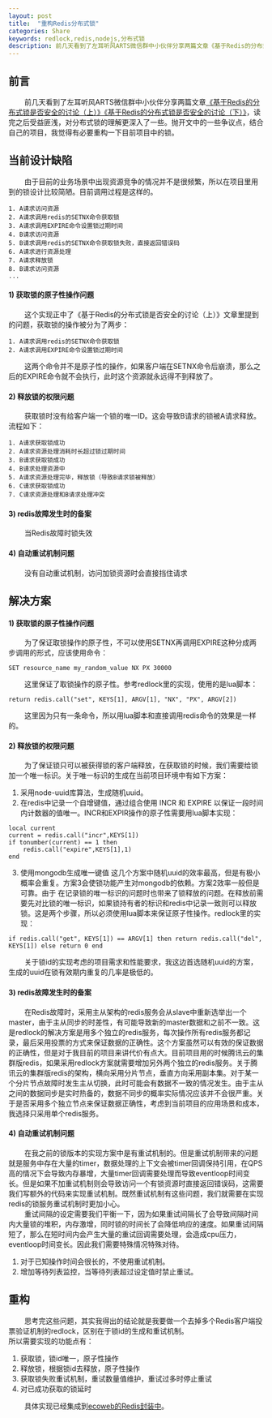 ```yaml
---
layout: post
title:  "重构Redis分布式锁"
categories: Share
keywords: redlock,redis,nodejs,分布式锁
description: 前几天看到了左耳听风ARTS微信群中小伙伴分享两篇文章《基于Redis的分布式锁是否安全的讨论（上）》《基于Redis的分布式锁是否安全的讨论（下）》，读完之后受益匪浅，对分布式锁的理解更深入了一些。抛开文中的一些争议点，结合自己的项目，我觉得有必要重构一下目前项目中的锁。  
---
```

## 前言  
&#160; &#160; &#160; &#160; 前几天看到了左耳听风ARTS微信群中小伙伴分享两篇文章[《基于Redis的分布式锁是否安全的讨论（上）》](http://lmwjohn.cn/2019/05/28/redis-txn-2/)[《基于Redis的分布式锁是否安全的讨论（下）》](http://lmwjohn.cn/2019/05/28/redis-txn-3/)，读完之后受益匪浅，对分布式锁的理解更深入了一些。抛开文中的一些争议点，结合自己的项目，我觉得有必要重构一下目前项目中的锁。  
  
## 当前设计缺陷
&#160; &#160; &#160; &#160; 由于目前的业务场景中出现资源竞争的情况并不是很频繁，所以在项目里用到的锁设计比较简陋。目前调用过程是这样的。
```code
1. A请求访问资源
2. A请求调用redis的SETNX命令获取锁
3. A请求调用EXPIRE命令设置锁过期时间
4. B请求访问资源
5. B请求调用redis的SETNX命令获取锁失败，直接返回错误码
6. A请求进行资源处理
7. A请求释放锁
8. B请求访问资源
...
```
#### 1) 获取锁的原子性操作问题
&#160; &#160; &#160; &#160; 这个实现正中了《基于Redis的分布式锁是否安全的讨论（上）》文章里提到的问题，获取锁的操作被分为了两步：  
```code
1. A请求调用redis的SETNX命令获取锁
2. A请求调用EXPIRE命令设置锁过期时间
```  

&#160; &#160; &#160; &#160; 这两个命令并不是原子性的操作，如果客户端在SETNX命令后崩溃，那么之后的EXPIRE命令就不会执行，此时这个资源就永远得不到释放了。
#### 2) 释放锁的权限问题
&#160; &#160; &#160; &#160; 获取锁时没有给客户端一个锁的唯一ID。这会导致B请求的锁被A请求释放。流程如下：
```code
1. A请求获取锁成功
2. A请求资源处理消耗时长超过锁过期时间
3. B请求获取锁成功
4. B请求处理资源中
5. A请求资源处理完毕，释放锁（导致B请求锁被释放）
6. C请求获取锁成功
7. C请求资源处理和B请求处理冲突
```
#### 3) redis故障发生时的备案
&#160; &#160; &#160; &#160; 当Redis故障时锁失效
#### 4) 自动重试机制问题
&#160; &#160; &#160; &#160; 没有自动重试机制，访问加锁资源时会直接挡住请求  
  
## 解决方案  

#### 1) 获取锁的原子性操作问题
&#160; &#160; &#160; &#160; 为了保证取锁操作的原子性，不可以使用SETNX再调用EXPIRE这种分成两步调用的形式，应该使用命令：
```code
SET resource_name my_random_value NX PX 30000
```
&#160; &#160; &#160; &#160; 这里保证了取锁操作的原子性。参考redlock里的实现，使用的是lua脚本：
```code
return redis.call("set", KEYS[1], ARGV[1], "NX", "PX", ARGV[2])
```
&#160; &#160; &#160; &#160; 这里因为只有一条命令，所以用lua脚本和直接调用redis命令的效果是一样的。  
#### 2) 释放锁的权限问题
&#160; &#160; &#160; &#160; 为了保证锁只可以被获得锁的客户端释放，在获取锁的时候，我们需要给锁加一个唯一标识。关于唯一标识的生成在当前项目环境中有如下方案：
1. 采用node-uuid库算法，生成随机uuid。
2. 在redis中记录一个自增键值，通过组合使用 INCR 和 EXPIRE 以保证一段时间内计数器的值唯一。INCR和EXPIR操作的原子性需要用lua脚本实现：
```code
local current
current = redis.call("incr",KEYS[1])
if tonumber(current) == 1 then
    redis.call("expire",KEYS[1],1)
end
```
3. 使用mongodb生成唯一键值
这几个方案中随机uuid的效率最高，但是有极小概率会重复。方案3会使锁功能产生对mongodb的依赖。方案2效率一般但是可靠。由于
在记录锁的唯一标识的问题时也带来了锁释放的问题。在释放前需要先对比锁的唯一标识，如果锁持有者的标识和redis中记录一致则可以释放锁。这是两个步骤，所以必须使用lua脚本来保证原子性操作。redlock里的实现：
```code
if redis.call("get", KEYS[1]) == ARGV[1] then return redis.call("del", KEYS[1]) else return 0 end
```
&#160; &#160; &#160; &#160; 关于锁id的实现考虑的项目需求和性能要求，我这边首选随机uuid的方案，生成的uuid在锁有效期内重复的几率是极低的。  
  
#### 3) redis故障发生时的备案
&#160; &#160; &#160; &#160; 在Redis故障时，采用主从架构的redis服务会从slave中重新选举出一个master，由于主从同步的时差性，有可能导致新的master数据和之前不一致。这是redlock的解决方案是用多个独立的redis服务，每次操作所有redis服务都记录，最后采用投票的方式来保证数据的正确性。这个方案虽然可以有效的保证数据的正确性，但是对于我目前的项目来讲代价有点大。目前项目用的时候腾讯云的集群版redis，如果采用redlock方案就需要增加另外两个独立的redis服务。关于腾讯云的集群版redis的架构，横向采用分片节点，垂直方向采用副本集。对于某一个分片节点故障时发生主从切换，此时可能会有数据不一致的情况发生。由于主从之间的数据同步是实时热备的，数据不同步的概率实际情况应该并不会很严重。关于是否采用多个独立节点来保证数据正确性，考虑到当前项目的应用场景和成本，我选择只采用单个redis服务。
#### 4) 自动重试机制问题
&#160; &#160; &#160; &#160; 在我之前的锁版本的实现方案中是有重试机制的。但是重试机制带来的问题就是服务中存在大量的timer，数据处理的上下文会被timer回调保持引用，在QPS高的情况下会导致内存暴增，大量timer回调需要处理而导致eventloop时间变长。但是如果不加重试机制则会导致访问一个有锁资源时直接返回错误码，这需要我们写额外的代码来实现重试机制。既然重试机制有这些问题，我们就需要在实现redis的锁服务重试机制时更加小心。  
&#160; &#160; &#160; &#160; 重试间隔的设定需要我们平衡一下，因为如果重试间隔长了会导致间隔时间内大量锁的堆积，内存激增，同时锁的时间长了会降低响应的速度。如果重试间隔短了，那么在短时间内会产生大量的重试回调需要处理，会造成cpu压力，eventloop时间变长。因此我们需要特殊情况特殊对待。
1. 对于已知操作时间会很长的，不使用重试机制。
2. 增加等待列表监控，当等待列表超过设定值时禁止重试。  
  
## 重构
&#160; &#160; &#160; &#160; 思考完这些问题，其实我得出的结论就是我要做一个去掉多个Redis客户端投票验证机制的redlock，区别在于锁id的生成和重试机制。  
所以需要实现的功能点有：
1. 获取锁，锁id唯一，原子性操作
2. 释放锁，根据锁id去释放，原子性操作
3. 获取锁失败重试机制，重试数量值维护，重试过多时停止重试
4. 对已成功获取的锁延时  
  
&#160; &#160; &#160; &#160; 具体实现已经集成到[ecoweb的Redis封装中](https://github.com/Snoopyjoy/ecoweb/blob/master/model/Redis.js)。

